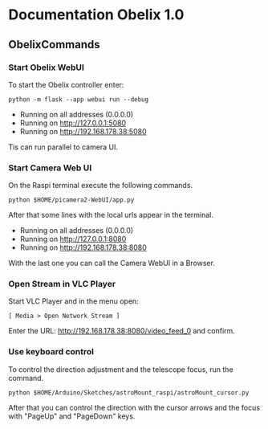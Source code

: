 # Documentation Obelix 1.0

## ObelixCommands

### Start Obelix WebUI

To start the Obelix controller enter:

```
python -m flask --app webui run --debug
```

* Running on all addresses (0.0.0.0)
* Running on http://127.0.0.1:5080
* Running on http://192.168.178.38:5080

Tis can run parallel to camera UI.

### Start Camera Web UI

On the Raspi terminal execute the following commands.

```
python $HOME/picamera2-WebUI/app.py
```

After that some lines with the local urls appear in the terminal. 

* Running on all addresses (0.0.0.0)
* Running on http://127.0.0.1:8080
* Running on http://192.168.178.38:8080

With the last one you can call the Camera WebUI in a Browser.


### Open Stream in VLC Player

Start VLC Player and in the menu open:

``` [ Media > Open Network Stream ] ``` 

Enter the URL: http://192.168.178.38:8080/video_feed_0 and confirm.

### Use keyboard control 

To control the direction adjustment and the telescope focus, run the command.

```
python $HOME/Arduino/Sketches/astroMount_raspi/astroMount_cursor.py
```

After that you can control the direction with the cursor arrows and the focus with "PageUp" and "PageDown" keys.